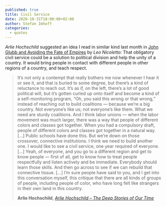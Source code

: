 ```yaml
---
published: true
title: Civil Service
date: 2020-10-31T18:00:00+02:00
author: Stefan Imhoff
categories:
  - quotes
---
```


_Arlie Hochschild_ suggested an idea I read in similar kind last month in [John Glubb and Avoiding the Fate of Empires](https://quillette.com/2020/09/30/pasha-glubb-and-avoiding-the-fate-of-empires/) by _Leo Nicoletto_: That obligatory civil service could be a solution to political division and help the unity of a country. It would bring people in contact with different people in other regions of a country, and teach respect.

> It’s not only a contempt that really bothers me now whenever I hear it or see it, and that is buried to some degree, but there’s a kind of reluctance to reach out. It’s as if, on the left, there’s a lot of good political will, but it’s gotten curled up onto itself and become a kind of a self-monitoring program, <q>Oh, you said this wrong or that wrong,</q> instead of reaching out to build coalitions — because we’re a big country. Not everyone’s like us; not everyone’s like them. What we need are sturdy coalitions. And I think labor unions — when the labor movement was much larger, there was a way that people of different colors and classes got together. When you had a compulsory draft, people of different colors and classes got together in a natural way. […] Public schools have done this. But we’re down on those crossover, connective institutions. I think we need to build another one. I would like to see a civil service, one year required of everyone. […] Yeah, of everyone, and you go to a different region and get to know people — first of all, get to know how to treat people respectfully and listen actively and be immediate. Everybody should learn those skills. And then go across to see if we can rebuild that connective tissue. […] I’m sure people have said to you, and I get into this conversation myself, this critique that there are all kinds of groups of people, including people of color, who have long felt like strangers in their own land in this country.
>
> **Arlie Hochschild**, _[Arlie Hochschild – The Deep Stories of Our Time](https://onbeing.org/programs/arlie-hochschild-the-deep-stories-of-our-time/)_

